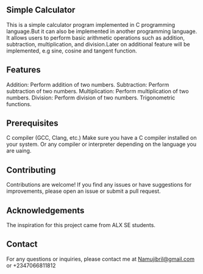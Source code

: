 ## Simple Calculator
This is a simple calculator program implemented in C programming language.But it can also be implemented in another programming language. It allows users to perform basic arithmetic operations such as addition, subtraction, multiplication, and division.Later on additional feature will be implemented, e.g sine, cosine and tangent function.

## Features
Addition: Perform addition of two numbers.
Subtraction: Perform subtraction of two numbers.
Multiplication: Perform multiplication of two numbers.
Division: Perform division of two numbers.
Trigonometric functions.

## Prerequisites
C compiler (GCC, Clang, etc.)
Make sure you have a C compiler installed on your system.
Or any compiler or interpreter depending on the language you are uaing.

## Contributing
Contributions are welcome! If you find any issues or have suggestions for improvements, please open an issue or submit a pull request.

## Acknowledgements
The inspiration for this project came from ALX SE students.

## Contact
For any questions or inquiries, please contact me at Namujibril@gmail.com or +2347066811812

